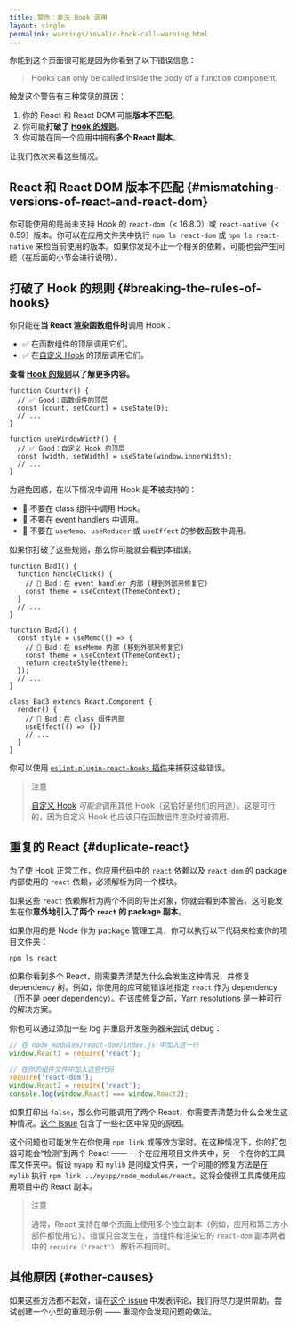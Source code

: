```yaml
---
title: 警告：非法 Hook 调用
layout: single
permalink: warnings/invalid-hook-call-warning.html
---
```


你能到这个页面很可能是因为你看到了以下错误信息：

> Hooks can only be called inside the body of a function component.

触发这个警告有三种常见的原因：

1. 你的 React 和 React DOM 可能**版本不匹配**。
2. 你可能**打破了 [Hook 的规则](/docs/hooks-rules.html)**。
3. 你可能在同一个应用中拥有**多个 React 副本**。

让我们依次来看这些情况。

## React 和 React DOM 版本不匹配 {#mismatching-versions-of-react-and-react-dom}

你可能使用的是尚未支持 Hook 的 `react-dom`（< 16.8.0）或 `react-native`（< 0.59）版本。你可以在应用文件夹中执行 `npm ls react-dom` 或 `npm ls react-native` 来检当前使用的版本。如果你发现不止一个相关的依赖，可能也会产生问题（在后面的小节会进行说明）。

## 打破了 Hook 的规则 {#breaking-the-rules-of-hooks}

你只能在**当 React 渲染函数组件时**调用 Hook：

* ✅ 在函数组件的顶层调用它们。
* ✅ 在[自定义 Hook](/docs/hooks-custom.html) 的顶层调用它们。

**查看 [Hook 的规则](/docs/hooks-rules.html)以了解更多内容。**

```js{2-3,8-9}
function Counter() {
  // ✅ Good：函数组件的顶层
  const [count, setCount] = useState(0);
  // ...
}

function useWindowWidth() {
  // ✅ Good：自定义 Hook 的顶层
  const [width, setWidth] = useState(window.innerWidth);
  // ...
}
```

为避免困惑，在以下情况中调用 Hook 是**不**被支持的：

* 🔴 不要在 class 组件中调用 Hook。
* 🔴 不要在 event handlers 中调用。
* 🔴 不要在 `useMemo`、`useReducer` 或 `useEffect` 的参数函数中调用。

如果你打破了这些规则，那么你可能就会看到本错误。

```js{3-4,11-12,20-21}
function Bad1() {
  function handleClick() {
    // 🔴 Bad：在 event handler 内部 (移到外部来修复它)
    const theme = useContext(ThemeContext);
  }
  // ...
}

function Bad2() {
  const style = useMemo(() => {
    // 🔴 Bad：在 useMemo 内部 (移到外部来修复它)
    const theme = useContext(ThemeContext);
    return createStyle(theme);
  });
  // ...
}

class Bad3 extends React.Component {
  render() {
    // 🔴 Bad：在 class 组件内部
    useEffect(() => {})
    // ...
  }
}
```

你可以使用 [`eslint-plugin-react-hooks` 插件](https://www.npmjs.com/package/eslint-plugin-react-hooks)来捕获这些错误。

> 注意
>
> [自定义 Hook](/docs/hooks-custom.html) *可能会*调用其他 Hook（这恰好是他们的用途）。这是可行的，因为自定义 Hook 也应该只在函数组件渲染时被调用。


## 重复的 React {#duplicate-react}

为了使 Hook 正常工作，你应用代码中的 `react` 依赖以及 `react-dom` 的 package 内部使用的 `react` 依赖，必须解析为同一个模块。

如果这些 `react` 依赖解析为两个不同的导出对象，你就会看到本警告。这可能发生在你**意外地引入了两个 `react` 的 package 副本**。

如果你用的是 Node 作为 package 管理工具，你可以执行以下代码来检查你的项目文件夹：

    npm ls react

如果你看到多个 React，则需要弄清楚为什么会发生这种情况，并修复 dependency 树。例如，你使用的库可能错误地指定 `react` 作为 dependency（而不是 peer dependency）。在该库修复之前，[Yarn resolutions](https://yarnpkg.com/lang/en/docs/selective-version-resolutions/) 是一种可行的解决方案。

你也可以通过添加一些 log 并重启开发服务器来尝试 debug：

```js
// 在 node_modules/react-dom/index.js 中加入这一行
window.React1 = require('react');

// 在你的组件文件中加入这些代码
require('react-dom');
window.React2 = require('react');
console.log(window.React1 === window.React2);
```

如果打印出 `false`，那么你可能调用了两个 React，你需要弄清楚为什么会发生这种情况。[这个 issue](https://github.com/facebook/react/issues/13991) 包含了一些社区中常见的原因。

这个问题也可能发生在你使用 `npm link` 或等效方案时。在这种情况下，你的打包器可能会“检测”到两个 React —— 一个在应用项目文件夹中，另一个在你的工具库文件夹中。假设 `myapp` 和 `mylib` 是同级文件夹，一个可能的修复方法是在 `mylib` 执行 `npm link ../myapp/node_modules/react`。这将会使得工具库使用应用项目中的 React 副本。

> 注意
>
> 通常，React 支持在单个页面上使用多个独立副本（例如，应用和第三方小部件都使用它）。错误只会发生在，当组件和渲染它的 `react-dom` 副本两者中的 `require（'react'）` 解析不相同时。

## 其他原因 {#other-causes}

如果这些方法都不起效，请在[这个 issue](https://github.com/facebook/react/issues/13991) 中发表评论，我们将尽力提供帮助。尝试创建一个小型的重现示例 —— 重现你会发现问题的做法。
